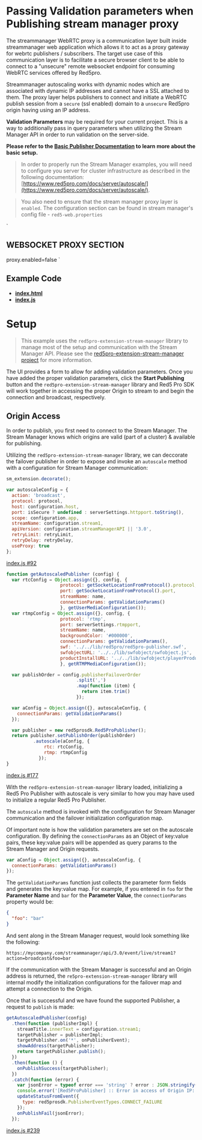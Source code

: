 # Passing Validation parameters when Publishing stream manager proxy

The streammanager WebRTC proxy is a communication layer built inside streammanager web application which allows it to act as a proxy gateway for webrtc publishers / subscribers. The target use case of this communication layer is to facilitate a secure browser client to be able to connect to a "unsecure" remote websocket endpoint for consuming WebRTC services offered by Red5pro. 

Streammanager autoscaling works with dynamic nodes which are associated with dynamic IP addresses and cannot have a SSL attached to them. The proxy layer helps publishers to connect and initiate a WebRTC publish session from a `secure` (ssl enabled) domain to a `unsecure` Red5pro origin having using an IP address.

**Validation Parameters** may be required for your current project. This is a way to additionally pass in query parameters when utilizing the Stream Manager API in order to run validation on the server-side.

**Please refer to the [Basic Publisher Documentation](../publish/README.md) to learn more about the basic setup.**

> In order to properly run the Stream Manager examples, you will need to configure you server for cluster infrastructure as described in the following documentation: [https://www.red5pro.com/docs/server/autoscale/](https://www.red5pro.com/docs/server/autoscale/).

> You also need to ensure that the stream manager proxy layer is `enabled`. The configuration section can be found in stream manager's config file - `red5-web.properties`

`
## WEBSOCKET PROXY SECTION
proxy.enabled=false
`

## Example Code

- **[index.html](index.html)**
- **[index.js](index.js)**

# Setup

> This example uses the `red5pro-extension-stream-manager` library to manage most of the setup and communication with the Stream Manager API. Please see the [red5pro-extension-stream-manager project](https://github.com/infrared5/red5pro-extension-stream-manager) for more information.

The UI provides a form to allow for adding validation parameters. Once you have added the proper validation parameters, click the **Start Publishing** button and the `red5pro-extension-stream-manager` library and Red5 Pro SDK will work together in accessing the proper Origin to stream to and begin the connection and broadcast, respectively.

## Origin Access

In order to publish, you first need to connect to the Stream Manager. The Stream Manager knows which origins are valid (part of a cluster) & available for publishing.

Utilizing the `red5pro-extension-stream-manager` library, we can deccorate the failover publisher in order to expose and invoke an `autoscale` method with a configuration for Stream Manager communication:

```js
sm_extension.decorate();

var autoscaleConfig = {
  action: 'broadcast',
  protocol: protocol,
  host: configuration.host,
  port: isSecure ? undefined : serverSettings.httpport.toString(),
  scope: configuration.app,
  streamName: configuration.stream1,
  apiVersion: configuration.streamManagerAPI || '3.0',
  retryLimit: retryLimit,
  retryDelay: retryDelay,
  useProxy: true 
};
```
[index.js #92](index.js#L92)


```js
function getAutoscaledPublisher (config) {
  var rtcConfig = Object.assign({}, config, {
                    protocol: getSocketLocationFromProtocol().protocol,
                    port: getSocketLocationFromProtocol().port,
                    streamName: name,
                    connectionParams: getValidationParams()
                    }, getUserMediaConfiguration());
  var rtmpConfig = Object.assign({}, config, {
                    protocol: 'rtmp',
                    port: serverSettings.rtmpport,
                    streamName: name,
                    backgroundColor: '#000000',
                    connectionParams: getValidationParams(),
                    swf: '../../lib/red5pro/red5pro-publisher.swf',
                    swfobjectURL: '../../lib/swfobject/swfobject.js',
                    productInstallURL: '../../lib/swfobject/playerProductInstall.swf'
                    }, getRTMPMediaConfiguration());

  var publishOrder = config.publisherFailoverOrder
                          .split(',')
                          .map(function (item) {
                            return item.trim()
                          });

  var aConfig = Object.assign({}, autoscaleConfig, {
    connectionParams: getValidationParams()
  });

  var publisher = new red5prosdk.Red5ProPublisher();
  return publisher.setPublishOrder(publishOrder)
          .autoscale(aConfig, {
              rtc: rtcConfig,
              rtmp: rtmpConfig
            });
}
```

[index.js #177](index.js#L177)

With the `red5pro-extension-stream-manager` library loaded, initializing a Red5 Pro Publisher with autoscale is very similar to how you may have used to initialize a regular Red5 Pro Publisher.

The `autoscale` method is invoked with the configuration for Stream Manager communication and the failover initialization configuration map.

Of important note is how the validation parameters are set on the autoscale configuration. By defining the `connectionParams` as an Object of key:value pairs, these key:value pairs will be appended as query params to the Stream Manager and Origin requests.

```js
var aConfig = Object.assign({}, autoscaleConfig, {
  connectionParams: getValidationParams()
});
```

The `getValidationParams` function just collects the parameter form fields and generates the key:value map. For example, if you entered in `foo` for the **Parameter Name** and `bar` for the **Parameter Value**, the `connectionParams` property would be:

```json
{
  "foo": "bar"
}
```

And sent along in the Stream Manager request, would look something like the following:

```
https://mycompany.com/streammanager/api/3.0/event/live/stream1?action=broadcast&foo=bar
```

If the communication with the Stream Manager is successful and an Origin address is returned, the `re5pro-extension-stream-manager` library will internal modify the initialization configurations for the failover map and attempt a connection to the Origin.

Once that is successful and we have found the supported Publisher, a request to `publish` is made:

```js
getAutoscaledPublisher(config)
  .then(function (publisherImpl) {
    streamTitle.innerText = configuration.stream1;
    targetPublisher = publisherImpl;
    targetPublisher.on('*', onPublisherEvent);
    showAddress(targetPublisher);
    return targetPublisher.publish();
  })
  .then(function () {
    onPublishSuccess(targetPublisher);
  })
  .catch(function (error) {
    var jsonError = typeof error === 'string' ? error : JSON.stringify(error, null, 2);
    console.error('[Red5ProPublisher] :: Error in access of Origin IP: ' + jsonError);
    updateStatusFromEvent({
      type: red5prosdk.PublisherEventTypes.CONNECT_FAILURE
    });
    onPublishFail(jsonError);
  });
```

[index.js #239](index.js#L239)

